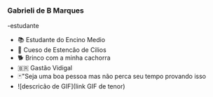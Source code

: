 ### Gabrieli de B Marques
-estudante

- 📚 Estudante do Encino Medio
- 💅 Cueso de Estencâo de Cilios
- 🐕 Brinco com a minha cachorra 
- 🇧🇷 Gastão Vidigal
- 🃏"Seja uma boa pessoa mas não perca seu tempo provando isso
- ![descricão de GIF](link GIF de tenor)
